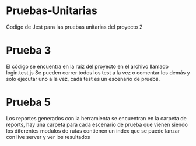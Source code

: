 # Pruebas-Unitarias
Codigo de Jest para las pruebas unitarias del proyecto 2

# Prueba 3
El código se encuentra en la raíz del proyecto en el archivo llamado login.test.js
Se pueden correr todos los test a la vez o comentar los demás y solo ejecutar uno a la vez, cada test es un escenario de prueba.

# Prueba 5
Los reportes generados con la herramienta se encuentran en la carpeta de reports, hay una carpeta para cada escenario de prueba que vienen siendo los diferentes modulos de rutas
contienen un index que se puede lanzar con live server y ver los resultados
